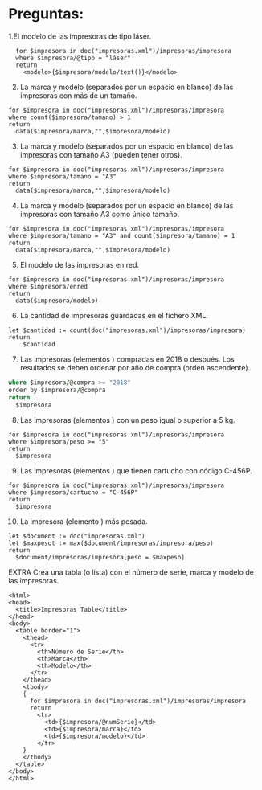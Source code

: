 # Preguntas:
>
1.El modelo de las impresoras de tipo láser.
>
```
  for $impresora in doc("impresoras.xml")/impresoras/impresora
  where $impresora/@tipo = "láser"
  return 
    <modelo>{$impresora/modelo/text()}</modelo>
```
2. La marca y modelo (separados por un espacio en blanco) de las impresoras con más de un tamaño.
>
```
for $impresora in doc("impresoras.xml")/impresoras/impresora
where count($impresora/tamano) > 1
return 
  data($impresora/marca,"",$impresora/modelo)
```
>
3. La marca y modelo (separados por un espacio en blanco) de las impresoras con tamaño A3 (pueden tener otros).
>
```
for $impresora in doc("impresoras.xml")/impresoras/impresora
where $impresora/tamano = "A3"
return 
  data($impresora/marca,"",$impresora/modelo)
```
4. La marca y modelo (separados por un espacio en blanco) de las impresoras con tamaño A3 como único tamaño.
```
for $impresora in doc("impresoras.xml")/impresoras/impresora
where $impresora/tamano = "A3" and count($impresora/tamano) = 1
return 
  data($impresora/marca,"",$impresora/modelo)
```
>
5. El modelo de las impresoras en red.
```
for $impresora in doc("impresoras.xml")/impresoras/impresora
where $impresora/enred
return 
  data($impresora/modelo)
```
>
6. La cantidad de impresoras guardadas en el fichero XML.
>
```
let $cantidad := count(doc("impresoras.xml")/impresoras/impresora)
return
    $cantidad
```
>
7. Las impresoras (elementos <impresora>) compradas en 2018 o después. Los resultados se deben ordenar por año de compra (orden ascendente).
>
```for $impresora in doc("impresoras.xml")/impresoras/impresora
where $impresora/@compra >= "2018"
order by $impresora/@compra
return
  $impresora
```
>
8. Las impresoras (elementos <impresora>) con un peso igual o superior a 5 kg.
>
```
for $impresora in doc("impresoras.xml")/impresoras/impresora
where $impresora/peso >= "5"
return
  $impresora
```
>
9. Las impresoras (elementos <impresora>) que tienen cartucho con código C-456P.
>
```
for $impresora in doc("impresoras.xml")/impresoras/impresora
where $impresora/cartucho = "C-456P"
return
  $impresora
```
>
10. La impresora (elemento <impresora>) más pesada.
>
```
let $document := doc("impresoras.xml")
let $maxpesot := max($document/impresoras/impresora/peso)
return
  $document/impresoras/impresora[peso = $maxpeso]
```
>
EXTRA Crea una tabla (o lista) con el número de serie, marca y modelo de las impresoras.
>
```
<html>
<head>
  <title>Impresoras Table</title>
</head>
<body>
  <table border="1">
    <thead>
      <tr>
        <th>Número de Serie</th>
        <th>Marca</th>
        <th>Modelo</th>
      </tr>
    </thead>
    <tbody>
    {
      for $impresora in doc("impresoras.xml")/impresoras/impresora
      return 
        <tr>
          <td>{$impresora/@numSerie}</td>
          <td>{$impresora/marca}</td>
          <td>{$impresora/modelo}</td>
        </tr>
    }
    </tbody>
  </table>
</body>
</html>
``` 

